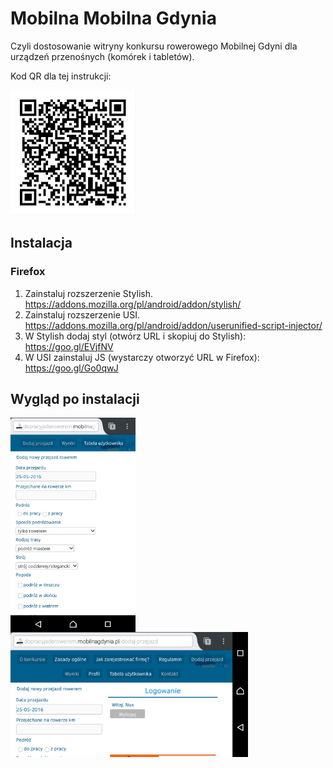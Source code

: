 Mobilna Mobilna Gdynia
======================

Czyli dostosowanie witryny konkursu rowerowego Mobilnej Gdyni dla urządzeń przenośnych (komórek i tabletów).

Kod QR dla tej instrukcji:

<img
	src="qr_readme.png" alt="Readme QR"
	width="200"
/>

Instalacja
----------

### Firefox ###
1. Zainstaluj rozszerzenie Stylish.
	https://addons.mozilla.org/pl/android/addon/stylish/
2. Zainstaluj rozszerzenie USI.
	https://addons.mozilla.org/pl/android/addon/userunified-script-injector/
3. W Stylish dodaj styl (otwórz URL i skopiuj do Stylish):
	https://goo.gl/EVjfNV
4. W USI zainstaluj JS (wystarczy otworzyć URL w Firefox):
	https://goo.gl/Go0qwJ

Wygląd po instalacji
--------------------

<img
	src="screen.png" alt="wąski ekran"
	width="200" align="left"
/><img 
	src="screen_szeroki.png" alt="szeroki ekran" 
	height="200"
/>

